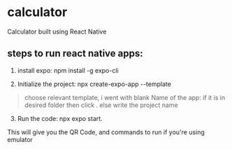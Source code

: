 # calculator
Calculator built using React Native

## steps to run react native apps:

1. install expo:
npm install -g expo-cli

2. Initialize the project:
npx create-expo-app --template
> choose relevant template, i went with blank
> Name of the app: if it is in desired folder then click . else write the project name

3. Run the code:
npx expo start.

This will give you the QR Code, and commands to run if you're using emulator

